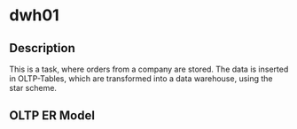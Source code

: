 # dwh01


<h2>Description</h2>
<p>This is a task, where orders from a company are stored. The data is inserted in OLTP-Tables, which are transformed into a data warehouse, using the star scheme. 
</p>

<h2> OLTP ER Model </h2>

